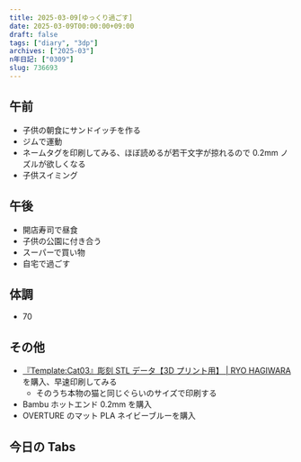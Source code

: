 ```yaml
---
title: 2025-03-09[ゆっくり過ごす]
date: 2025-03-09T00:00:00+09:00
draft: false
tags: ["diary", "3dp"]
archives: ["2025-03"]
n年日記: ["0309"]
slug: 736693
---
```


## 午前

- 子供の朝食にサンドイッチを作る
- ジムで運動
- ネームタグを印刷してみる、ほぼ読めるが若干文字が掠れるので 0.2mm ノズルが欲しくなる
- 子供スイミング

## 午後

- 開店寿司で昼食
- 子供の公園に付き合う
- スーパーで買い物
- 自宅で過ごす

## 体調

- 70

## その他

- [『Template:Cat03』彫刻 STL データ【3D プリント用】 | RYO HAGIWARA](https://ryohagiwara.thebase.in/items/82457764)を購入、早速印刷してみる
  - そのうち本物の猫と同じぐらいのサイズで印刷する
- Bambu ホットエンド 0.2mm を購入
- OVERTURE のマット PLA ネイビーブルーを購入

## 今日の Tabs
